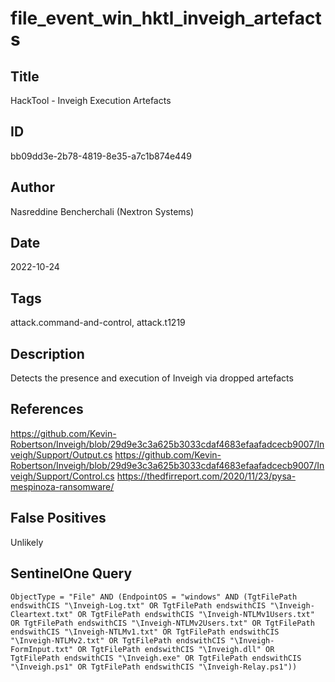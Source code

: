 # file_event_win_hktl_inveigh_artefacts

## Title
HackTool - Inveigh Execution Artefacts

## ID
bb09dd3e-2b78-4819-8e35-a7c1b874e449

## Author
Nasreddine Bencherchali (Nextron Systems)

## Date
2022-10-24

## Tags
attack.command-and-control, attack.t1219

## Description
Detects the presence and execution of Inveigh via dropped artefacts

## References
https://github.com/Kevin-Robertson/Inveigh/blob/29d9e3c3a625b3033cdaf4683efaafadcecb9007/Inveigh/Support/Output.cs
https://github.com/Kevin-Robertson/Inveigh/blob/29d9e3c3a625b3033cdaf4683efaafadcecb9007/Inveigh/Support/Control.cs
https://thedfirreport.com/2020/11/23/pysa-mespinoza-ransomware/

## False Positives
Unlikely

## SentinelOne Query
```
ObjectType = "File" AND (EndpointOS = "windows" AND (TgtFilePath endswithCIS "\Inveigh-Log.txt" OR TgtFilePath endswithCIS "\Inveigh-Cleartext.txt" OR TgtFilePath endswithCIS "\Inveigh-NTLMv1Users.txt" OR TgtFilePath endswithCIS "\Inveigh-NTLMv2Users.txt" OR TgtFilePath endswithCIS "\Inveigh-NTLMv1.txt" OR TgtFilePath endswithCIS "\Inveigh-NTLMv2.txt" OR TgtFilePath endswithCIS "\Inveigh-FormInput.txt" OR TgtFilePath endswithCIS "\Inveigh.dll" OR TgtFilePath endswithCIS "\Inveigh.exe" OR TgtFilePath endswithCIS "\Inveigh.ps1" OR TgtFilePath endswithCIS "\Inveigh-Relay.ps1"))

```